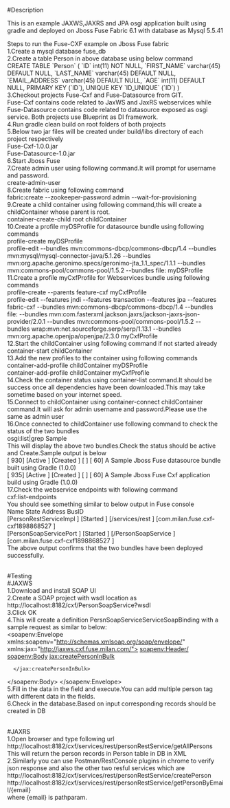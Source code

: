 #Description 
<p>This is an example JAXWS,JAXRS and JPA osgi application built using gradle and deployed on Jboss Fuse Fabric 6.1 with database as Mysql 5.5.41</p>
<p>Steps to run the Fuse-CXF example on Jboss Fuse fabric
<br/>1.Create a mysql database fuse_db
<br/>2.Create a table Person in above database using below command
<br/>   CREATE TABLE `Person` (
  `ID` int(11) NOT NULL,
  `FIRST_NAME` varchar(45) DEFAULT NULL,
  `LAST_NAME` varchar(45) DEFAULT NULL,
  `EMAIL_ADDRESS` varchar(45) DEFAULT NULL,
  `AGE` int(11) DEFAULT NULL,
  PRIMARY KEY (`ID`),
  UNIQUE KEY `ID_UNIQUE` (`ID`)
)
<br/>3.Checkout projects Fuse-Cxf and Fuse-Datasource from GIT.
<br/>  Fuse-Cxf contains code related to JaxWS and JaxRS webservices while Fuse-Datasource contains code related to datasource exposed as osgi service.
  Both projects use Blueprint as DI framework.
<br/>4.Run gradle clean build on root folders of both projects
<br/>5.Below two jar files will be created under build/libs directory of each project respectively
	<br/>Fuse-Cxf-1.0.0.jar
	<br/>Fuse-Datasource-1.0.jar
<br/>6.Start Jboss Fuse
<br/>7.Create admin user using following command.It will prompt for username and password.
<br/>	create-admin-user
<br/>8.Create fabric using following command
<br/>	fabric:create --zookeeper-password admin --wait-for-provisioning
<br/>9.Create a child container using following command,this will create a childContainer whose parent is root.
<br/>	container-create-child root childContainer
<br/>10.Create a profile myDSProfile for datasource bundle using following commands
<br/>	profile-create myDSProfile
<br/>	profile-edit --bundles mvn:commons-dbcp/commons-dbcp/1.4 --bundles mvn:mysql/mysql-connector-java/5.1.26 --bundles mvn:org.apache.geronimo.specs/geronimo-jta_1.1_spec/1.1.1 --bundles mvn:commons-pool/commons-pool/1.5.2 --bundles file:<Path to Fuse-Datasource-1.0.0.jar> myDSProfile
<br/>11.Create a profile myCxfProfile for Webservices bundle using following commands
	<br/>profile-create --parents feature-cxf myCxfProfile
	<br/>profile-edit --features jndi --features transaction --features jpa --features fabric-cxf --bundles mvn:commons-dbcp/commons-dbcp/1.4 --bundles file:<Path to Fuse-Cxf-1.0.0.jar> --bundles mvn:com.fasterxml.jackson.jaxrs/jackson-jaxrs-json-provider/2.0.1 --bundles mvn:commons-pool/commons-pool/1.5.2 --bundles wrap:mvn:net.sourceforge.serp/serp/1.13.1 --bundles mvn:org.apache.openjpa/openjpa/2.3.0 myCxfProfile
<br/>12.Start the childContainer using following command if not started already
<br/>	container-start childContainer
<br/>13.Add the new profiles to the container using following commands
<br/>	container-add-profile childContainer myDSProfile
<br/>	container-add-profile childContainer myCxfProfile
<br/>14.Check the container status using container-list command.It should be success once all dependencies have been downloaded.This may take sometime based on your internet speed.
<br/>15.Connect to childContainer using container-connect childContainer command.It will ask for admin username and password.Please use the same as admin user
<br/>16.Once connected to childContainer use following command to check the status of the two bundles
<br/>	osgi:list|grep Sample
<br/>	This will display the above two bundles.Check the status should be active and Create.Sample output is below
<br/>	[ 930] [Active     ] [Created     ] [       ] [   60] A Sample Jboss Fuse datasource bundle built using Gradle (1.0.0)
<br/>	[ 935] [Active     ] [Created     ] [       ] [   60] A Sample Jboss Fuse Cxf application build using Gradle (1.0.0)
<br/>17.Check the webservice endpoints with following command
<br/>	cxf:list-endpoints
<br/>	You should see something similar to below output in Fuse console
<br/>	Name                      State      Address                                                      BusID                                   
<br/>	[PersonRestServiceImpl  ] [Started ] [/services/rest                                            ] [com.milan.fuse.cxf-cxf1898868527      ]
<br/>	[PersonSoapServicePort  ] [Started ] [/PersonSoapService                                        ] [com.milan.fuse.cxf-cxf1898868527      ]
<br/>The above output confirms that the two bundles have been deployed successfully.

<br/>#Testing
<br/>#JAXWS
<br/>1.Download and install SOAP UI
<br/>2.Create a SOAP  project with wsdl location as 
<br/>http://localhost:8182/cxf/PersonSoapService?wsdl
<br/>3.Click OK
<br/>4.This will create a definition PersnSoapServiceServiceSoapBinding with a sample request as similar to below:
<br/><soapenv:Envelope xmlns:soapenv="http://schemas.xmlsoap.org/soap/envelope/" xmlns:jax="http://jaxws.cxf.fuse.milan.com/">
   <soapenv:Header/>
   <soapenv:Body>
      <jax:createPersonInBulk>
         <!--Zero or more repetitions:-->
         <person>
            <!--Optional:-->
            <age></age>
            <!--Optional:-->
            <email></email>
            <!--Optional:-->
            <firstName></firstName>
            <!--Optional:-->
            <lastName></lastName>
         </person>
         
      </jax:createPersonInBulk>
   </soapenv:Body>
</soapenv:Envelope> 
<br/>5.Fill in the data in the field and execute.You can add multiple person tag with different data in the fields.
<br/>6.Check in the database.Based on input corresponding records should be created in DB

<br/>#JAXRS
<br/>1.Open browser and type following url
<br/>http://localhost:8182/cxf/services/rest/personRestService/getAllPersons
<br/>This will return the person records in Person table in DB in XML
<br/>2.Similarly you can use Postman/RestConsole plugins in chrome to verify json response and also the other two resful services which are 
<br/>http://localhost:8182/cxf/services/rest/personRestService/createPerson
<br/>http://localhost:8182/cxf/services/rest/personRestService/getPersonByEmail/{email}
<br/>where {email} is pathparam.
</p>
	
